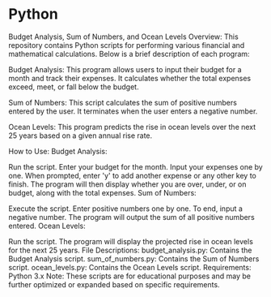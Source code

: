 # Python
Budget Analysis, Sum of Numbers, and Ocean Levels
Overview:
This repository contains Python scripts for performing various financial and mathematical calculations. Below is a brief description of each program:

Budget Analysis:
This program allows users to input their budget for a month and track their expenses. It calculates whether the total expenses exceed, meet, or fall below the budget.

Sum of Numbers:
This script calculates the sum of positive numbers entered by the user. It terminates when the user enters a negative number.

Ocean Levels:
This program predicts the rise in ocean levels over the next 25 years based on a given annual rise rate.

How to Use:
Budget Analysis:

Run the script.
Enter your budget for the month.
Input your expenses one by one.
When prompted, enter 'y' to add another expense or any other key to finish.
The program will then display whether you are over, under, or on budget, along with the total expenses.
Sum of Numbers:

Execute the script.
Enter positive numbers one by one.
To end, input a negative number.
The program will output the sum of all positive numbers entered.
Ocean Levels:

Run the script.
The program will display the projected rise in ocean levels for the next 25 years.
File Descriptions:
budget_analysis.py: Contains the Budget Analysis script.
sum_of_numbers.py: Contains the Sum of Numbers script.
ocean_levels.py: Contains the Ocean Levels script.
Requirements:
Python 3.x
Note:
These scripts are for educational purposes and may be further optimized or expanded based on specific requirements.
